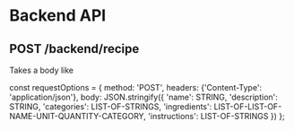 # Backend API

## POST /backend/recipe

Takes a body like

const requestOptions = {
    method: 'POST',
    headers: {'Content-Type': 'application/json'},
    body: JSON.stringify({
        'name': STRING,
        'description': STRING,
        'categories': LIST-OF-STRINGS,
        'ingredients': LIST-OF-LIST-OF-NAME-UNIT-QUANTITY-CATEGORY,
        'instructions': LIST-OF-STRINGS
    })
};
